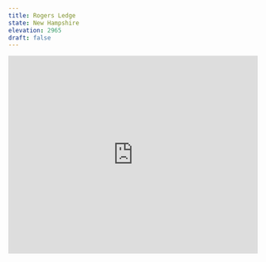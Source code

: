 ```yaml
---
title: Rogers Ledge 
state: New Hampshire
elevation: 2965 
draft: false
---
```

<iframe class="alltrails" src="https://www.alltrails.com/widget/trail/us/new-hampshire/roger-s-ledge-via-kilkenny-ridge-trail?u=i&sh=q5vqbr" width="100%" height="400" frameborder="0" scrolling="no" marginheight="0" marginwidth="0" title="AllTrails: Trail Guides and Maps for Hiking, Camping, and Running"></iframe>
